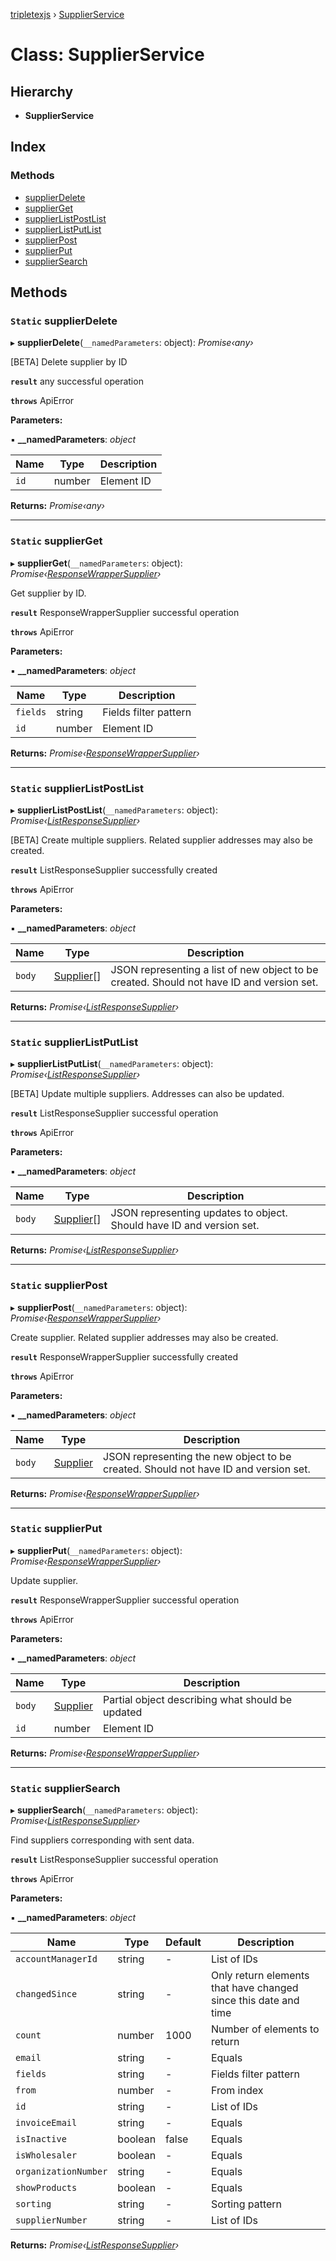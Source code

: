 [tripletexjs](../README.md) › [SupplierService](supplierservice.md)

# Class: SupplierService

## Hierarchy

* **SupplierService**

## Index

### Methods

* [supplierDelete](supplierservice.md#static-supplierdelete)
* [supplierGet](supplierservice.md#static-supplierget)
* [supplierListPostList](supplierservice.md#static-supplierlistpostlist)
* [supplierListPutList](supplierservice.md#static-supplierlistputlist)
* [supplierPost](supplierservice.md#static-supplierpost)
* [supplierPut](supplierservice.md#static-supplierput)
* [supplierSearch](supplierservice.md#static-suppliersearch)

## Methods

### `Static` supplierDelete

▸ **supplierDelete**(`__namedParameters`: object): *Promise‹any›*

[BETA] Delete supplier by ID

**`result`** any successful operation

**`throws`** ApiError

**Parameters:**

▪ **__namedParameters**: *object*

Name | Type | Description |
------ | ------ | ------ |
`id` | number | Element ID |

**Returns:** *Promise‹any›*

___

### `Static` supplierGet

▸ **supplierGet**(`__namedParameters`: object): *Promise‹[ResponseWrapperSupplier](../interfaces/responsewrappersupplier.md)›*

Get supplier by ID.

**`result`** ResponseWrapperSupplier successful operation

**`throws`** ApiError

**Parameters:**

▪ **__namedParameters**: *object*

Name | Type | Description |
------ | ------ | ------ |
`fields` | string | Fields filter pattern |
`id` | number | Element ID |

**Returns:** *Promise‹[ResponseWrapperSupplier](../interfaces/responsewrappersupplier.md)›*

___

### `Static` supplierListPostList

▸ **supplierListPostList**(`__namedParameters`: object): *Promise‹[ListResponseSupplier](../interfaces/listresponsesupplier.md)›*

[BETA] Create multiple suppliers. Related supplier addresses may also be created.

**`result`** ListResponseSupplier successfully created

**`throws`** ApiError

**Parameters:**

▪ **__namedParameters**: *object*

Name | Type | Description |
------ | ------ | ------ |
`body` | [Supplier](../interfaces/supplier.md)[] | JSON representing a list of new object to be created. Should not have ID and version set. |

**Returns:** *Promise‹[ListResponseSupplier](../interfaces/listresponsesupplier.md)›*

___

### `Static` supplierListPutList

▸ **supplierListPutList**(`__namedParameters`: object): *Promise‹[ListResponseSupplier](../interfaces/listresponsesupplier.md)›*

[BETA] Update multiple suppliers. Addresses can also be updated.

**`result`** ListResponseSupplier successful operation

**`throws`** ApiError

**Parameters:**

▪ **__namedParameters**: *object*

Name | Type | Description |
------ | ------ | ------ |
`body` | [Supplier](../interfaces/supplier.md)[] | JSON representing updates to object. Should have ID and version set. |

**Returns:** *Promise‹[ListResponseSupplier](../interfaces/listresponsesupplier.md)›*

___

### `Static` supplierPost

▸ **supplierPost**(`__namedParameters`: object): *Promise‹[ResponseWrapperSupplier](../interfaces/responsewrappersupplier.md)›*

Create supplier. Related supplier addresses may also be created.

**`result`** ResponseWrapperSupplier successfully created

**`throws`** ApiError

**Parameters:**

▪ **__namedParameters**: *object*

Name | Type | Description |
------ | ------ | ------ |
`body` | [Supplier](../interfaces/supplier.md) | JSON representing the new object to be created. Should not have ID and version set. |

**Returns:** *Promise‹[ResponseWrapperSupplier](../interfaces/responsewrappersupplier.md)›*

___

### `Static` supplierPut

▸ **supplierPut**(`__namedParameters`: object): *Promise‹[ResponseWrapperSupplier](../interfaces/responsewrappersupplier.md)›*

Update supplier.

**`result`** ResponseWrapperSupplier successful operation

**`throws`** ApiError

**Parameters:**

▪ **__namedParameters**: *object*

Name | Type | Description |
------ | ------ | ------ |
`body` | [Supplier](../interfaces/supplier.md) | Partial object describing what should be updated |
`id` | number | Element ID |

**Returns:** *Promise‹[ResponseWrapperSupplier](../interfaces/responsewrappersupplier.md)›*

___

### `Static` supplierSearch

▸ **supplierSearch**(`__namedParameters`: object): *Promise‹[ListResponseSupplier](../interfaces/listresponsesupplier.md)›*

Find suppliers corresponding with sent data.

**`result`** ListResponseSupplier successful operation

**`throws`** ApiError

**Parameters:**

▪ **__namedParameters**: *object*

Name | Type | Default | Description |
------ | ------ | ------ | ------ |
`accountManagerId` | string | - | List of IDs |
`changedSince` | string | - | Only return elements that have changed since this date and time |
`count` | number | 1000 | Number of elements to return |
`email` | string | - | Equals |
`fields` | string | - | Fields filter pattern |
`from` | number | - | From index |
`id` | string | - | List of IDs |
`invoiceEmail` | string | - | Equals |
`isInactive` | boolean | false | Equals |
`isWholesaler` | boolean | - | Equals |
`organizationNumber` | string | - | Equals |
`showProducts` | boolean | - | Equals |
`sorting` | string | - | Sorting pattern |
`supplierNumber` | string | - | List of IDs |

**Returns:** *Promise‹[ListResponseSupplier](../interfaces/listresponsesupplier.md)›*
